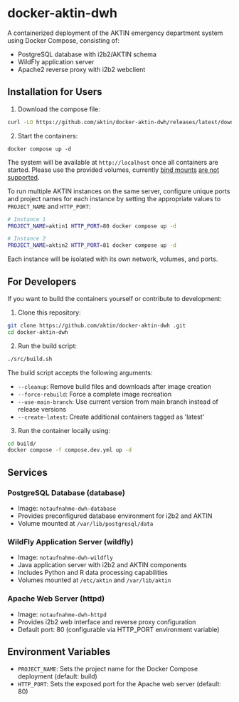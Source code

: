 # docker-aktin-dwh

A containerized deployment of the AKTIN emergency department system using Docker Compose, consisting of:
* PostgreSQL database with i2b2/AKTIN schema
* WildFly application server
* Apache2 reverse proxy with i2b2 webclient


## Installation for Users

1. Download the compose file:
```bash
curl -LO https://github.com/aktin/docker-aktin-dwh/releases/latest/download/compose.yml
```

2. Start the containers:
```
docker compose up -d
```
The system will be available at `http://localhost` once all containers are started. Please use the provided volumes, currently [bind mounts](https://docs.docker.com/engine/storage/bind-mounts/) [are not supported](https://github.com/aktin/docker-aktin-dwh/issues/6).

To run multiple AKTIN instances on the same server, configure unique ports and project names for each instance by setting the appropriate values to `PROJECT_NAME` and `HTTP_PORT`:

```bash
# Instance 1
PROJECT_NAME=aktin1 HTTP_PORT=80 docker compose up -d

# Instance 2
PROJECT_NAME=aktin2 HTTP_PORT=81 docker compose up -d
```

Each instance will be isolated with its own network, volumes, and ports.

## For Developers
If you want to build the containers yourself or contribute to development:

1. Clone this repository:
```bash
git clone https://github.com/aktin/docker-aktin-dwh .git
cd docker-aktin-dwh 
```

2. Run the build script:
```bash
./src/build.sh
```

The build script accepts the following arguments:

* `--cleanup`: Remove build files and downloads after image creation
* `--force-rebuild`: Force a complete image recreation
* `--use-main-branch`: Use current version from main branch instead of release versions
* `--create-latest`: Create additional containers tagged as 'latest'

3. Run the container locally using:
```bash
cd build/
docker compose -f compose.dev.yml up -d 
```

## Services

### PostgreSQL Database (database)

* Image: `notaufnahme-dwh-database`
* Provides preconfigured database environment for i2b2 and AKTIN
* Volume mounted at `/var/lib/postgresql/data`

### WildFly Application Server (wildfly)

* Image: `notaufnahme-dwh-wildfly`
* Java application server with i2b2 and AKTIN components
* Includes Python and R data processing capabilities
* Volumes mounted at `/etc/aktin` and `/var/lib/aktin`

### Apache Web Server (httpd)

* Image: `notaufnahme-dwh-httpd`
* Provides i2b2 web interface and reverse proxy configuration
* Default port: 80 (configurable via HTTP_PORT environment variable)

## Environment Variables

* `PROJECT_NAME`: Sets the project name for the Docker Compose deployment (default: build)
* `HTTP_PORT`: Sets the exposed port for the Apache web server (default: 80)
